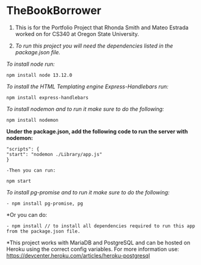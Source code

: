 # TheBookBorrower

1. This is for the Portfolio Project that Rhonda Smith and Mateo Estrada worked on for CS340 at Oregon State University.

2. *To run this project you will need the dependencies listed in the package.json file.*

*To install node run:* 
    
    npm install node 13.12.0

    
*To install the HTML Templating engine Express-Handlebars run:*

    npm install express-handlebars

*To install nodemon and to run it make sure to do the following:*

    npm install nodemon
**Under the package.json, add the following code to run the server with nodemon:**
    
    "scripts": {
    "start": "nodemon ./Library/app.js"
    }
    
    -Then you can run:
    
    npm start
*To install pg-promise and to run it make sure to do the following:*

    - npm install pg-promise, pg


*Or you can do:

    - npm install // to install all dependencies required to run this app from the package.json file.

*This project works with MariaDB and PostgreSQL and can be hosted on Heroku using the correct config variables. For more information use: https://devcenter.heroku.com/articles/heroku-postgresql

    


